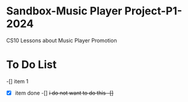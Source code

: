 # Sandbox-Music Player Project-P1-2024
CS10 Lessons about Music Player Promotion

# To Do List
-[] item 1
-[x] item done
-[] <del> i do not want to do this
-[]
